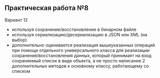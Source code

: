 ## Практическая работа №8

Вариант 12

+ используя сохранение/восстановление в бинарном файле
+ используя сериализацию/десериализацию в JSON или XML (на выбор)
+ дополнительно оценивается реализация вышеуказанных операций при помощи отдельного универсального класса для реализации сохранения/восстановления данных, который принимает на вход сохраняемый список в виде объекта, а не просто написание 2 дополнительных методов к основному классу, работающему со списком
